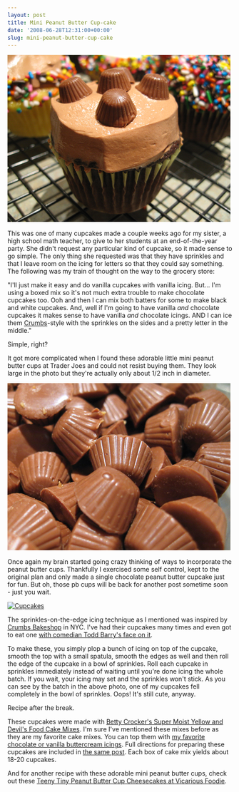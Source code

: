 ```yaml
---
layout: post
title: Mini Peanut Butter Cup-cake
date: '2008-06-28T12:31:00+00:00'
slug: mini-peanut-butter-cup-cake
---
```

<img src='images/uploads/2008/06/mini_pb_cupcake.jpg' alt='Mini Peanut Butter Cupcake' class="yellowborder" />

This was one of many cupcakes made a couple weeks ago for my sister, a high school math teacher, to give to her students at an end-of-the-year party. She didn't request any particular kind of cupcake, so it made sense to go simple. The only thing she requested was that they have sprinkles and that I leave room on the icing for letters so that they could say something. The following was my train of thought on the way to the grocery store:

"I'll just make it easy and do vanilla cupcakes with vanilla icing. But... I'm using a boxed mix so it's not much extra trouble to make chocolate cupcakes too. Ooh and then I can mix both batters for some to make black and white cupcakes. And, well if I'm going to have vanilla <em>and</em> chocolate cupcakes it makes sense to have vanilla <em>and</em> chocolate icings. AND I can ice them <a href="http://www.crumbsbakeshop.com/">Crumbs</a>-style with the sprinkles on the sides and a pretty letter in the middle."

Simple, right?

It got more complicated when I found these adorable little mini peanut butter cups at Trader Joes and could not resist buying them. They look large in the photo but they're actually only about 1/2 inch in diameter.

<img src='images/uploads/2008/06/mini_pb_cups.jpg' alt='Mini Peanut Butter Cups' class="yellowborder" />

Once again my brain started going crazy thinking of ways to incorporate the peanut butter cups. Thankfully I exercised some self control, kept to the original plan and only made a single chocolate peanut butter cupcake just for fun. But oh, those pb cups will be back for another post sometime soon - just you wait.

<a href="http://flickr.com/photos/kstar810/2617868933/"><img src="http://farm4.static.flickr.com/3265/2617868933_50f3b3df31.jpg?v=0" alt="Cupcakes" /></a>

The sprinkles-on-the-edge icing technique as I mentioned was inspired by <a href="http://www.crumbsbakeshop.com/">Crumbs Bakeshop</a> in NYC. I've had their cupcakes many times and even got to eat one <a href="http://www.flickr.com/photos/kstar810/1825270959/in/photostream/">with comedian Todd Barry's face on it</a>. 

To make these, you simply plop a bunch of icing on top of the cupcake, smooth the top with a small spatula, smooth the edges as well and then roll the edge of the cupcake in a bowl of sprinkles. Roll each cupcake in sprinkles immediately instead of waiting until you're done icing the whole batch. If you wait, your icing may set and the sprinkles won't stick. As you can see by the batch in the above photo, one of my cupcakes fell completely in the bowl of sprinkles. Oops! It's still cute, anyway.

Recipe after the break. 

<!--more-->

These cupcakes were made with <a href="http://www.bettycrocker.com/Products/SuperMoist-Cakes/">Betty Crocker's Super Moist Yellow and Devil's Food Cake Mixes</a>. I'm sure I've mentioned these mixes before as they are my favorite cake mixes. You can top them with <a href="http://www.cpbgallery.com/2008/05/19/peanut-butter-mm-cupcakes/">my favorite chocolate or vanilla buttercream icings</a>. Full directions for preparing these cupcakes are included in <a href="http://www.cpbgallery.com/2008/05/19/peanut-butter-mm-cupcakes/">the same post</a>. Each box of cake mix yields about 18-20 cupcakes.

And for another recipe with these adorable mini peanut butter cups, check out these <a href="http://vicariousfoodie.blogspot.com/2008/05/teeny-tiny-peanut-butter-cup.html">Teeny Tiny Peanut Butter Cup Cheesecakes at Vicarious Foodie</a>.
